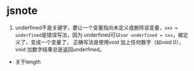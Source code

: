 # jsnote
1. underfined不是关键字，要让一个变量指向未定义或删除该变量，`xxx = underfined`是错误写法，因为
underfined可以`var underfined = xxx`，被定义了，变成一个变量了，
正确写法是使用void 加上任何数字（如void 0），void 加数字结果总是返回underfined。
* 关于length
